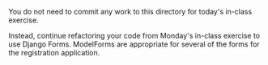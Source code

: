 You do not need to commit any work to this directory for today's in-class exercise.

Instead, continue refactoring your code from Monday's in-class exercise to use Django Forms.  ModelForms are appropriate for several of the forms for the registration application.
